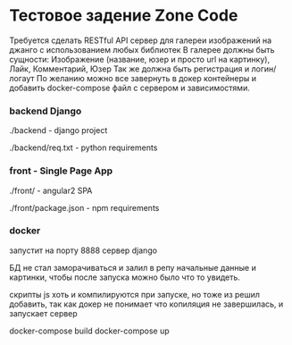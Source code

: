 # Тестовое задение Zone Code
Требуется сделать RESTful API сервер для галереи изображений на джанго с использованием любых библиотек
В галерее должны быть сущности: Изображение (название, юзер и просто url на картинку), Лайк, Комментарий, Юзер
Так же должна быть регистрация и логин/логаут
По желанию можно все завернуть в докер контейнеры и добавить docker-compose файл с сервером и зависимостями.


### backend Django
./backend - django project

./backend/req.txt - python requirements

### front - Single Page App

./front/ - angular2 SPA

./front/package.json - npm requirements

### docker
запустит на порту 8888 сервер django

БД не стал заморачиваться и залил в репу начальные данные и картинки,
чтобы после запуска можно было что то увидеть.

скрипты js хоть и компилируются при запуске, но тоже из решил добавить,
так как докер не понимает что копиляция не завершилась, и запускает сервер

docker-compose build
docker-compose up
